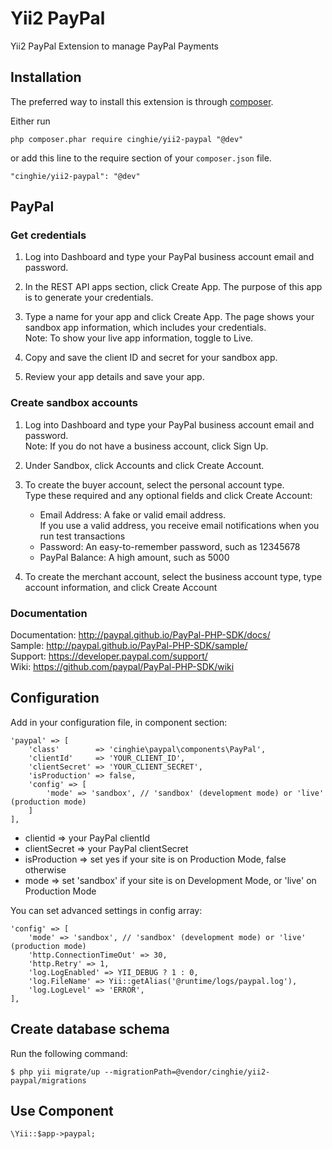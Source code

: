 # Yii2 PayPal
Yii2 PayPal Extension to manage PayPal Payments

## Installation

The preferred way to install this extension is through [composer](http://getcomposer.org/download/).

Either run

```
php composer.phar require cinghie/yii2-paypal "@dev"
```

or add this line to the require section of your `composer.json` file.

```
"cinghie/yii2-paypal": "@dev"
```

## PayPal

### Get credentials

1. Log into Dashboard and type your PayPal business account email and password.

2. In the REST API apps section, click Create App. The purpose of this app is to generate your credentials.

3. Type a name for your app and click Create App. The page shows your sandbox app information, which includes your credentials.  
Note: To show your live app information, toggle to Live.

4. Copy and save the client ID and secret for your sandbox app.

5. Review your app details and save your app.

### Create sandbox accounts

1. Log into Dashboard and type your PayPal business account email and password.  
Note: If you do not have a business account, click Sign Up.

2. Under Sandbox, click Accounts and click Create Account.

3. To create the buyer account, select the personal account type.  
Type these required and any optional fields and click Create Account:  
  
   - Email Address: A fake or valid email address.  
   If you use a valid address, you receive email notifications when you run test transactions    
   - Password: An easy-to-remember password, such as 12345678  
   - PayPal Balance: A high amount, such as 5000  

4. To create the merchant account, select the business account type, type account information, and click Create Account  

### Documentation

Documentation: http://paypal.github.io/PayPal-PHP-SDK/docs/   
Sample: http://paypal.github.io/PayPal-PHP-SDK/sample/    
Support: https://developer.paypal.com/support/  
Wiki: https://github.com/paypal/PayPal-PHP-SDK/wiki  

## Configuration

Add in your configuration file, in component section:

```
'paypal' => [
    'class'        => 'cinghie\paypal\components\PayPal',
    'clientId'     => 'YOUR_CLIENT_ID',
    'clientSecret' => 'YOUR_CLIENT_SECRET',
    'isProduction' => false,
    'config' => [
    	'mode' => 'sandbox', // 'sandbox' (development mode) or 'live' (production mode) 
    ]
],
```

<ul>
  <li>clientid => your PayPal clientId</li>
  <li>clientSecret => your PayPal clientSecret</li>
  <li>isProduction => set yes if your site is on Production Mode, false otherwise</li>
  <li>mode => set 'sandbox' if your site is on Development Mode, or 'live' on Production Mode</li>
</ul>

You can set advanced settings in config array:

```
'config' => [  
	'mode' => 'sandbox', // 'sandbox' (development mode) or 'live' (production mode) 
    'http.ConnectionTimeOut' => 30,
    'http.Retry' => 1,
    'log.LogEnabled' => YII_DEBUG ? 1 : 0,
    'log.FileName' => Yii::getAlias('@runtime/logs/paypal.log'),
    'log.LogLevel' => 'ERROR',
],
```

## Create database schema

Run the following command:

```
$ php yii migrate/up --migrationPath=@vendor/cinghie/yii2-paypal/migrations
```

## Use Component

```
\Yii::$app->paypal;
```
